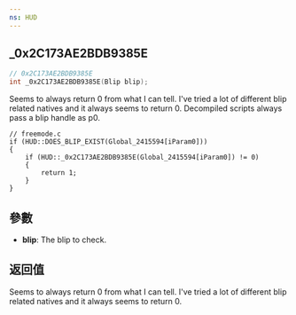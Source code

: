 ```yaml
---
ns: HUD
---
```

## _0x2C173AE2BDB9385E

```c
// 0x2C173AE2BDB9385E
int _0x2C173AE2BDB9385E(Blip blip);
```

Seems to always return 0 from what I can tell. I've tried a lot of different blip related natives and it always seems to return 0.
Decompiled scripts always pass a blip handle as p0.


```
// freemode.c
if (HUD::DOES_BLIP_EXIST(Global_2415594[iParam0]))
{
    if (HUD::_0x2C173AE2BDB9385E(Global_2415594[iParam0]) != 0)
    {
        return 1;
    }
}
```

## 參數
* **blip**: The blip to check.

## 返回值
Seems to always return 0 from what I can tell. I've tried a lot of different blip related natives and it always seems to return 0.
